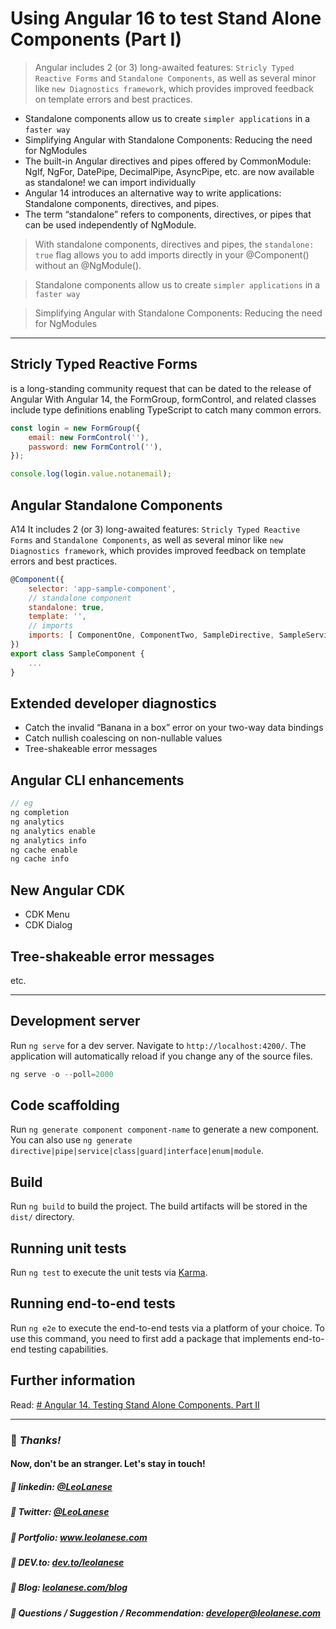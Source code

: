 # Using Angular 16 to test Stand Alone Components (Part I)

> Angular includes 2 (or 3) long-awaited features: `Stricly Typed Reactive Forms` and `Standalone Components`, as well as several minor like `new Diagnostics framework`, which provides improved feedback on template errors and best practices.

- Standalone components allow us to create `simpler applications` in a `faster way`
- Simplifying Angular with Standalone Components: Reducing the need for NgModules
- The built-in Angular directives and pipes offered by CommonModule: NgIf, NgFor, DatePipe, DecimalPipe, AsyncPipe, etc. are now available as standalone! we can import individually
- Angular 14 introduces an alternative way to write applications: Standalone components, directives, and pipes.
- The term “standalone” refers to components, directives, or pipes that can be used independently of NgModule.

> With standalone components, directives and pipes, the `standalone: true` flag allows you to add imports directly in your @Component() without an @NgModule().

> Standalone components allow us to create `simpler applications` in a `faster way`

> Simplifying Angular with Standalone Components: Reducing the need for NgModules

---

## Stricly Typed Reactive Forms
is a long-standing community request that can be dated to the release of Angular
With Angular 14, the FormGroup, formControl, and related classes include type definitions enabling TypeScript to catch many common errors.


```js
const login = new FormGroup({
    email: new FormControl(''),
    password: new FormControl(''),
});

console.log(login.value.notanemail);
```


## Angular Standalone Components
A14 It includes 2 (or 3) long-awaited features:
`Stricly Typed Reactive Forms` and `Standalone Components`, as well as several minor like `new Diagnostics framework`, which provides improved feedback on template errors and best practices.


```js
@Component({
    selector: 'app-sample-component',
    // standalone component
    standalone: true,
    template: '',
    // imports
    imports: [ ComponentOne, ComponentTwo, SampleDirective, SampleService, CommonModule ],
})
export class SampleComponent {
    ...
}
```

## Extended developer diagnostics
* Catch the invalid “Banana in a box” error on your two-way data bindings
* Catch nullish coalescing on non-nullable values
* Tree-shakeable error messages

## Angular CLI enhancements
```js
// eg
ng completion
ng analytics
ng analytics enable
ng analytics info
ng cache enable
ng cache info
```

## New Angular CDK
* CDK Menu 
* CDK Dialog

## Tree-shakeable error messages

etc.

---

## Development server

Run `ng serve` for a dev server. Navigate to `http://localhost:4200/`. The application will automatically reload if you change any of the source files.


```js
ng serve -o --poll=2000
```

## Code scaffolding

Run `ng generate component component-name` to generate a new component. You can also use `ng generate directive|pipe|service|class|guard|interface|enum|module`.

## Build

Run `ng build` to build the project. The build artifacts will be stored in the `dist/` directory.

## Running unit tests

Run `ng test` to execute the unit tests via [Karma](https://karma-runner.github.io).

## Running end-to-end tests

Run `ng e2e` to execute the end-to-end tests via a platform of your choice. To use this command, you need to first add a package that implements end-to-end testing capabilities.

## Further information
Read: [# Angular 14. Testing Stand Alone Components. Part II](https://github.com/leolanese/Angular-v14-stand-alone)

---
### :100: <i>Thanks!</i>
#### Now, don't be an stranger. Let's stay in touch!

##### :radio_button: linkedin: <a href="https://www.linkedin.com/in/leolanese/" target="_blank">@LeoLanese</a>
##### :radio_button: Twitter: <a href="https://twitter.com/LeoLanese" target="_blank">@LeoLanese</a>
##### :radio_button: Portfolio: <a href="https://www.leolanese.com" target="_blank">www.leolanese.com</a>
##### :radio_button: DEV.to: <a href="https://www.dev.to/leolanese" target="_blank">dev.to/leolanese</a>
##### :radio_button: Blog: <a href="https://www.leolanese.com/blog" target="_blank">leolanese.com/blog</a>
##### :radio_button: Questions / Suggestion / Recommendation: developer@leolanese.com
